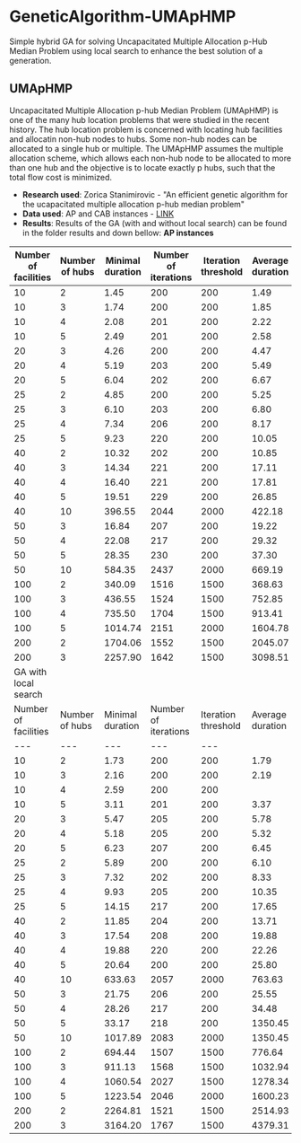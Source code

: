 # GeneticAlgorithm-UMApHMP
Simple hybrid GA for solving Uncapacitated Multiple Allocation p-Hub Median Problem using local search to enhance the best solution of a generation.
## UMApHMP
Uncapacitated Multiple Allocation p-hub Median Problem (UMApHMP) is one of the many hub location problems that were studied in the recent history. The hub location problem is concerned with locating hub facilities and allocatin non-hub nodes to hubs. Some non-hub nodes can be allocated to a single hub or multiple.  The UMApHMP assumes the multiple allocation scheme, which allows each non-hub node to be allocated to more than one hub and the objective is to locate exactly p hubs, such that the total flow cost is minimized.

* **Research used**: Zorica Stanimirovic - "An efficient genetic algorithm for the ucapacitated multiple allocation p-hub median problem"
* **Data used**: AP and CAB instances - [LINK](https://andreas-ernst.github.io/Mathprog-ORlib/info/readmeAP.html)
* **Results**: Results of the GA (with and without local search) can be found in the folder results and down bellow:
**AP instances**


| Number of facilities | Number of hubs | Minimal duration | Number of iterations | Iteration threshold | Average duration |
| --- | --- | --- | --- | --- | --- |
| 10 | 2 | 1.45 | 200 | 200 | 1.49 |
| 10 | 3 | 1.74 | 200 | 200 | 1.85 |
| 10 | 4 | 2.08 | 201 | 200 | 2.22 |
| 10 | 5 | 2.49 | 201 | 200 | 2.58 |
| 20 | 3 | 4.26 | 200 | 200 | 4.47 |
| 20 | 4 | 5.19 | 203 | 200 | 5.49 |
| 20 | 5 | 6.04 | 202 | 200 | 6.67 |
| 25 | 2 | 4.85 | 200 | 200 | 5.25 |
| 25 | 3 | 6.10 | 203 | 200 | 6.80 |
| 25 | 4 | 7.34 | 206 | 200 | 8.17 |
| 25 | 5 | 9.23 | 220 | 200 | 10.05 |
| 40 | 2 | 10.32 | 202 | 200 | 10.85 |
| 40 | 3 | 14.34 | 221 | 200 | 17.11 |
| 40 | 4 | 16.40 | 221 | 200 | 17.81 |
| 40 | 5 | 19.51 | 229 | 200 | 26.85 |
| 40 | 10 | 396.55 | 2044 | 2000 | 422.18 |
| 50 | 3 | 16.84 | 207 | 200 | 19.22 |
| 50 | 4 | 22.08 | 217 | 200 | 29.32 |
| 50 | 5 | 28.35 | 230 | 200 | 37.30 |
| 50 | 10 | 584.35 | 2437 | 2000 | 669.19 |
| 100 | 2 | 340.09 | 1516 | 1500 | 368.63 |
| 100 | 3 | 436.55 | 1524 | 1500 | 752.85 |
| 100 | 4 | 735.50 | 1704 | 1500 | 913.41 |
| 100 | 5 | 1014.74 | 2151 | 2000 | 1604.78 |
| 200 | 2 | 1704.06 | 1552 | 1500 | 2045.07 |
| 200 | 3 | 2257.90 | 1642 | 1500 | 3098.51 |
| GA with local search |
| Number of facilities | Number of hubs | Minimal duration | Number of iterations | Iteration threshold | Average duration |
| --- | --- | --- | --- | --- |
| 10 | 2 | 1.73 | 200 | 200 | 1.79 |
| 10 | 3 | 2.16 | 200 | 200 | 2.19 |
| 10 | 4 | 2.59 | 200 | 200 |  |
| 10 | 5 | 3.11 | 201 | 200 | 3.37 |
| 20 | 3 | 5.47 | 205 | 200 | 5.78 |
| 20 | 4 | 5.18 | 205 | 200 | 5.32|
| 20 | 5 | 6.23 | 207 | 200 | 6.45 |
| 25 | 2 | 5.89 | 200 | 200 | 6.10 |
| 25 | 3 | 7.32 | 202 | 200 | 8.33 |
| 25 | 4 | 9.93 | 205 | 200 | 10.35 |
| 25 | 5 | 14.15 | 217 | 200 | 17.65 |
| 40 | 2 | 11.85 | 204 | 200 | 13.71 |
| 40 | 3 | 17.54 | 208 | 200 | 19.88 |
| 40 | 4 | 19.88 | 220 | 200 | 22.26 |
| 40 | 5 | 20.64 | 200 | 200 | 25.80 |
| 40 | 10 | 633.63 | 2057 | 2000 | 763.63 |
| 50 | 3 | 21.75 | 206 | 200 | 25.55 |
| 50 | 4 | 28.26 | 217 | 200 | 34.48 |
| 50 | 5 | 33.17 | 218 | 200 | 1350.45 | 43.39 |
| 50 | 10 | 1017.89 | 2083 | 2000 | 1350.45 |
| 100 | 2 | 694.44 | 1507 | 1500 | 776.64 |
| 100 | 3 | 911.13 | 1568 | 1500 | 1032.94 |
| 100 | 4 | 1060.54 | 2027 | 1500 | 1278.34 |
| 100 | 5 | 1223.54 | 2046 | 2000 | 1600.23 |
| 200 | 2 | 2264.81 | 1521 | 1500 | 2514.93 |
| 200 | 3 | 3164.20 | 1767 | 1500 | 4379.31 |
